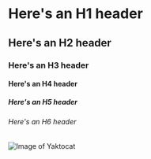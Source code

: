 # Here's an H1 header
## Here's an H2 header
### Here's an H3 header
#### Here's an H4 header
##### Here's an H5 header
###### Here's an H6 header
![Image of Yaktocat](https://octodex.github.com/images/yaktocat.png)
